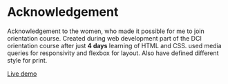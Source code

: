 # Acknowledgement

Acknowledgement to the women, who made it possible for me to join orientation course. Created during web development part of the DCI orientation course after just **4 days** learning of HTML and CSS. used media queries for responsivity and flexbox for layout. Also have defined different style for print.

[Live demo](https://alice-rez.github.io/microsite---Acknowledgement/)
